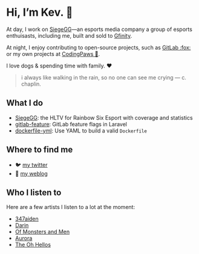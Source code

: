 # Hi, I’m Kev. :wave:

At day, I work on [SiegeGG][siegegg]—an esports media company a group of esports enthuisasts, including me, built and sold to [Gfinity][gfin].

At night, I enjoy contributing to open-source projects, such as [GitLab :fox:][gitlab] or my own projects at [CodingPaws :feet:][codingpaws].

I love dogs &amp; spending time with family. :heart:

> i always like walking in the rain, so no one can see me crying — c. chaplin.

[siegegg]: https://siege.gg
[gfin]: https://www.gfinityplc.com
[gitlab]: https://about.gitlab.com
[codingpaws]: https://gitlab.com/codingpaws

## What I do

- [SiegeGG][siegegg]: the HLTV for Rainbow Six Esport with coverage and statistics
- [gitlab-feature][gl-feature]: GitLab feature flags in Laravel
- [dockerfile-yml][dockerfile-yml]: Use YAML to build a valid `Dockerfile`

[gl-feature]: https://gitlab.com/codingpaws/gitlab-feature
[dockerfile-yml]: https://gitlab.com/codingpaws/dockerfile-yml

## Where to find me

- 🐦 [my twitter](https://twitter.com/kevslashnull/)
- 📝 [my weblog](https://log.kevslash.dev/)

## Who I listen to

Here are a few artists I listen to a lot at the moment:

- [347aiden](https://genius.com/artists/347aidan)
- [Darin](https://genius.com/artists/Darin)
- [Of Monsters and Men](https://genius.com/artists/Of-monsters-and-men)
- [Aurora](https://genius.com/artists/Aurora)
- [The Oh Hellos](https://genius.com/artists/The-oh-hellos)
